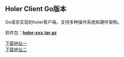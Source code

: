 ## Holer Client Go版本

Go语言实现的holer客户端，支持多种操作系统和硬件架构。

软件包：[**holer-xxx.tar.gz**](https://github.com/wisdom-projects/holer-client/releases)

[下载地址一](https://github.com/wisdom-projects/holer-client/releases)<br/>
[下载地址二](https://pan.baidu.com/s/1APDAaaaQxTa71IR2hDjIaA#list/path=%2Fsharelink2808252679-1014620033513253%2Fholer%2Fholer-client%2Fgo&parentPath=%2Fsharelink2808252679-1014620033513253)

